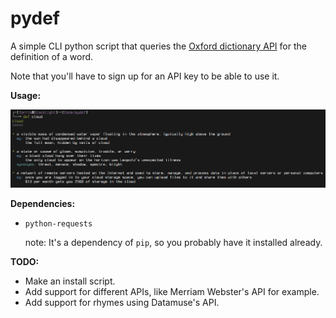 # pydef
A simple CLI python script that queries the [Oxford dictionary API](https://developer.oxforddictionaries.com/) for the definition of a word.

Note that you'll have to sign up for an API key to be able to use it.

**Usage:**

![example usage](example.png)

**Dependencies:**
* `python-requests`

  note: It's a dependency of `pip`, so you probably have it installed already.

**TODO:**
* Make an install script.
* Add support for different APIs, like Merriam Webster's API for example.
* Add support for rhymes using Datamuse's API.
